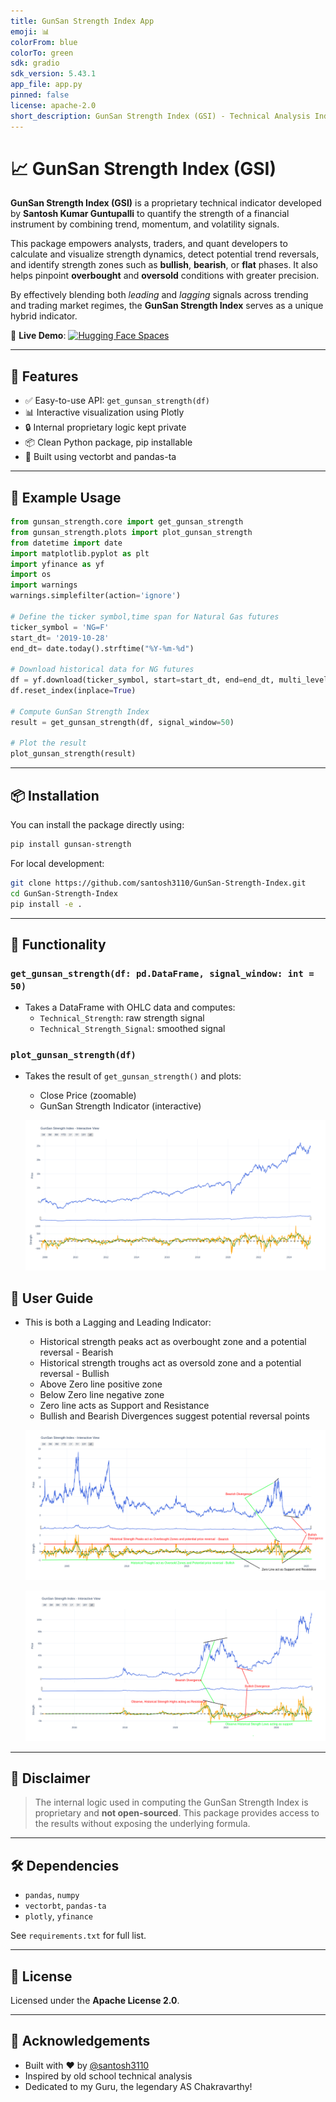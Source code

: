 ```yaml
---
title: GunSan Strength Index App
emoji: 📊
colorFrom: blue
colorTo: green
sdk: gradio
sdk_version: 5.43.1
app_file: app.py
pinned: false
license: apache-2.0
short_description: GunSan Strength Index (GSI) - Technical Analysis Indicator
---
```



# 📈 GunSan Strength Index (GSI)

**GunSan Strength Index (GSI)** is a proprietary technical indicator developed by **Santosh Kumar Guntupalli** to quantify the strength of a financial instrument by combining trend, momentum, and volatility signals.

This package empowers analysts, traders, and quant developers to calculate and visualize strength dynamics, detect potential trend reversals, and identify strength zones such as **bullish**, **bearish**, or **flat** phases. It also helps pinpoint **overbought** and **oversold** conditions with greater precision.

By effectively blending both *leading* and *lagging* signals across trending and trading market regimes, the **GunSan Strength Index** serves as a unique hybrid indicator.

🔗 **Live Demo**: [![Hugging Face Spaces](https://img.shields.io/badge/Launch%20App-HuggingFace-orange?logo=huggingface)](https://huggingface.co/spaces/santosh3110/GunSan-Strength-Index-App)

---

## 🚀 Features

- ✅ Easy-to-use API: `get_gunsan_strength(df)`
- 📊 Interactive visualization using Plotly
- 🔒 Internal proprietary logic kept private
- 📦 Clean Python package, pip installable
- 🧠 Built using vectorbt and pandas-ta

---

## 🧪 Example Usage

```python
from gunsan_strength.core import get_gunsan_strength
from gunsan_strength.plots import plot_gunsan_strength
from datetime import date
import matplotlib.pyplot as plt
import yfinance as yf
import os
import warnings
warnings.simplefilter(action='ignore')

# Define the ticker symbol,time span for Natural Gas futures
ticker_symbol = 'NG=F'
start_dt= '2019-10-28'
end_dt= date.today().strftime("%Y-%m-%d")

# Download historical data for NG futures
df = yf.download(ticker_symbol, start=start_dt, end=end_dt, multi_level_index=False)
df.reset_index(inplace=True)

# Compute GunSan Strength Index
result = get_gunsan_strength(df, signal_window=50)

# Plot the result
plot_gunsan_strength(result)
```

---

## 📦 Installation

You can install the package directly using:

```bash
pip install gunsan-strength
```

For local development:

```bash
git clone https://github.com/santosh3110/GunSan-Strength-Index.git
cd GunSan-Strength-Index
pip install -e .
```

---

## 📘 Functionality

### `get_gunsan_strength(df: pd.DataFrame, signal_window: int = 50)`

- Takes a DataFrame with OHLC data and computes:
  - `Technical_Strength`: raw strength signal
  - `Technical_Strength_Signal`: smoothed signal

### `plot_gunsan_strength(df)`

- Takes the result of `get_gunsan_strength()` and plots:
  - Close Price (zoomable)
  - GunSan Strength Indicator (interactive)

  ![alt text](reports/interactive_plot_nifty.png)

## 📖 User Guide

- This is both a Lagging and Leading Indicator:
  - Historical strength peaks act as overbought zone and a potential reversal - Bearish 
  - Historical strength troughs act as oversold zone and a potential reversal - Bullish
  - Above Zero line positive zone
  - Below Zero line negative zone
  - Zero line acts as Support and Resistance
  - Bullish and Bearish Divergences suggest potential reversal points
  
  ![alt text](reports/interactive_plot.png)

  ![alt text](reports/interactive_plot_bitcoin.png)
---

## 🔐 Disclaimer

> The internal logic used in computing the GunSan Strength Index is proprietary and **not open-sourced**. This package provides access to the results without exposing the underlying formula.

---

## 🛠 Dependencies

- `pandas`, `numpy`
- `vectorbt`, `pandas-ta`
- `plotly`, `yfinance`

See `requirements.txt` for full list.

---

## 📄 License

Licensed under the **Apache License 2.0**.

---

## 🙏 Acknowledgements

- Built with ❤️ by [@santosh3110](https://github.com/santosh3110)
- Inspired by old school technical analysis
- Dedicated to my Guru, the legendary AS Chakravarthy!
